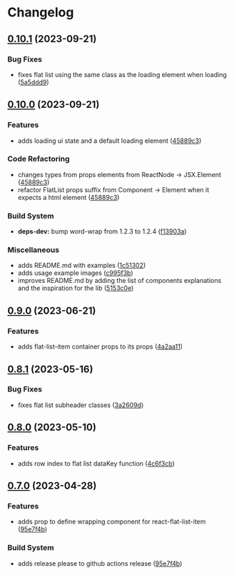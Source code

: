 # Changelog

## [0.10.1](https://github.com/blb-ventures/react-flat-list/compare/v0.10.0...v0.10.1) (2023-09-21)


### Bug Fixes

* fixes flat list using the same class as the loading element when loading ([5a5ddd9](https://github.com/blb-ventures/react-flat-list/commit/5a5ddd94c8677e35d5f159e6acd3220fb09a2aef))

## [0.10.0](https://github.com/blb-ventures/react-flat-list/compare/v0.9.0...v0.10.0) (2023-09-21)


### Features

* adds loading ui state and a default loading element ([45889c3](https://github.com/blb-ventures/react-flat-list/commit/45889c3995ac34bf0c75855cd822ee389c9fbb2c))


### Code Refactoring

* changes types from props elements from ReactNode -&gt; JSX.Element ([45889c3](https://github.com/blb-ventures/react-flat-list/commit/45889c3995ac34bf0c75855cd822ee389c9fbb2c))
* refactor FlatList props suffix from Component -&gt; Element when it expects a html element ([45889c3](https://github.com/blb-ventures/react-flat-list/commit/45889c3995ac34bf0c75855cd822ee389c9fbb2c))


### Build System

* **deps-dev:** bump word-wrap from 1.2.3 to 1.2.4 ([f13903a](https://github.com/blb-ventures/react-flat-list/commit/f13903a0e0e6c4e6317c4643b5c626465e203574))


### Miscellaneous

* adds README.md with examples ([1c51302](https://github.com/blb-ventures/react-flat-list/commit/1c51302f3f741fc2c5929dbd5dd0048ebc130eb0))
* adds usage example images ([c995f3b](https://github.com/blb-ventures/react-flat-list/commit/c995f3ba9acbafde5bd3dee5b4c3e1d63fb1b4f8))
* improves README.md by adding the list of components explanations and the inspiration for the lib ([5153c0e](https://github.com/blb-ventures/react-flat-list/commit/5153c0e35c38dd4c7953472b3a92ac75e165d402))

## [0.9.0](https://github.com/blb-ventures/react-flat-list/compare/v0.8.1...v0.9.0) (2023-06-21)


### Features

* adds flat-list-item container props to its props ([4a2aa11](https://github.com/blb-ventures/react-flat-list/commit/4a2aa118a8bcac15c87a782dcc5932115ddbe1cd))

## [0.8.1](https://github.com/blb-ventures/react-flat-list/compare/v0.8.0...v0.8.1) (2023-05-16)


### Bug Fixes

* fixes flat list subheader classes ([3a2609d](https://github.com/blb-ventures/react-flat-list/commit/3a2609dea4184114dbbbec80f1c8718c711dd82c))

## [0.8.0](https://github.com/blb-ventures/react-flat-list/compare/v0.7.0...v0.8.0) (2023-05-10)


### Features

* adds row index to flat list dataKey function ([4c6f3cb](https://github.com/blb-ventures/react-flat-list/commit/4c6f3cb64a2211ebe476d8b01d827c91e87281fc))

## [0.7.0](https://github.com/blb-ventures/react-flat-list/compare/v0.6.4...v0.7.0) (2023-04-28)


### Features

* adds prop to define wrapping component for react-flat-list-item ([95e7f4b](https://github.com/blb-ventures/react-flat-list/commit/95e7f4bd5b2c386f43010a05801ffd1c23a24888))


### Build System

* adds release please to github actions release ([95e7f4b](https://github.com/blb-ventures/react-flat-list/commit/95e7f4bd5b2c386f43010a05801ffd1c23a24888))
